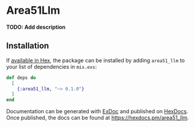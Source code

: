 # Area51Llm

**TODO: Add description**

## Installation

If [available in Hex](https://hex.pm/docs/publish), the package can be installed
by adding `area51_llm` to your list of dependencies in `mix.exs`:

```elixir
def deps do
  [
    {:area51_llm, "~> 0.1.0"}
  ]
end
```

Documentation can be generated with [ExDoc](https://github.com/elixir-lang/ex_doc)
and published on [HexDocs](https://hexdocs.pm). Once published, the docs can
be found at <https://hexdocs.pm/area51_llm>.

